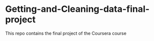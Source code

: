 # Getting-and-Cleaning-data-final-project
This repo contains the final project of the Coursera course
